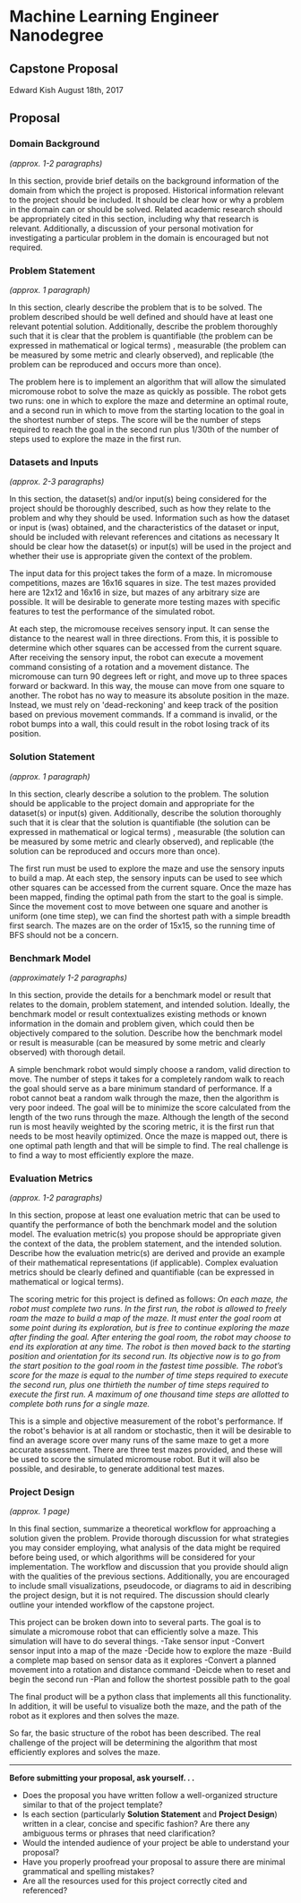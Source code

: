 # Machine Learning Engineer Nanodegree
## Capstone Proposal
Edward Kish
August 18th, 2017

## Proposal
### Domain Background
_(approx. 1-2 paragraphs)_

In this section, provide brief details on the background information of the domain from which the project is proposed. Historical information relevant to the project should be included. It should be clear how or why a problem in the domain can or should be solved. Related academic research should be appropriately cited in this section, including why that research is relevant. Additionally, a discussion of your personal motivation for investigating a particular problem in the domain is encouraged but not required.

### Problem Statement
_(approx. 1 paragraph)_

In this section, clearly describe the problem that is to be solved. The problem described should be well defined and should have at least one relevant potential solution. Additionally, describe the problem thoroughly such that it is clear that the problem is quantifiable (the problem can be expressed in mathematical or logical terms) , measurable (the problem can be measured by some metric and clearly observed), and replicable (the problem can be reproduced and occurs more than once).

The problem here is to implement an algorithm that will allow the simulated micromouse robot to solve the maze as quickly as possible.  The robot gets two runs: one in which to explore the maze and determine an optimal route, and a second run in which to move from the starting location to the goal in the shortest number of steps.  The score will be the number of steps required to reach the goal in the second run plus 1/30th of the number of steps used to explore the maze in the first run.  

### Datasets and Inputs
_(approx. 2-3 paragraphs)_

In this section, the dataset(s) and/or input(s) being considered for the project should be thoroughly described, such as how they relate to the problem and why they should be used. Information such as how the dataset or input is (was) obtained, and the characteristics of the dataset or input, should be included with relevant references and citations as necessary It should be clear how the dataset(s) or input(s) will be used in the project and whether their use is appropriate given the context of the problem.

The input data for this project takes the form of a maze.  In micromouse competitions, mazes are 16x16 squares in size.  The test mazes provided here are 12x12 and 16x16 in size, but mazes of any arbitrary size are possible.  It will be desirable to generate more testing mazes with specific features to test the performance of the simulated robot.  

At each step, the micromouse receives sensory input.  It can sense the distance to the nearest wall in three directions.  From this, it is possible to determine which other squares can be accessed from the current square.  After receiving the sensory input, the robot can execute a movement command consisting of a rotation and a movement distance.  The micromouse can turn 90 degrees left or right, and move up to three spaces forward or backward.  In this way, the mouse can move from one square to another.  The robot has no way to measure its absolute position in the maze.  Instead, we must rely on 'dead-reckoning' and keep track of the position based on previous movement commands.  If a command is invalid, or the robot bumps into a wall, this could result in the robot losing track of its position.  

### Solution Statement
_(approx. 1 paragraph)_

In this section, clearly describe a solution to the problem. The solution should be applicable to the project domain and appropriate for the dataset(s) or input(s) given. Additionally, describe the solution thoroughly such that it is clear that the solution is quantifiable (the solution can be expressed in mathematical or logical terms) , measurable (the solution can be measured by some metric and clearly observed), and replicable (the solution can be reproduced and occurs more than once).

The first run must be used to explore the maze and use the sensory inputs to build a map.  At each step, the sensory inputs can be used to see which other squares can be accessed from the current square.  Once the maze has been mapped, finding the optimal path from the start to the goal is simple.  Since the movement cost to move between one square and another is uniform (one time step), we can find the shortest path with a simple breadth first search.  The mazes are on the order of 15x15, so the running time of BFS should not be a concern.   

### Benchmark Model
_(approximately 1-2 paragraphs)_

In this section, provide the details for a benchmark model or result that relates to the domain, problem statement, and intended solution. Ideally, the benchmark model or result contextualizes existing methods or known information in the domain and problem given, which could then be objectively compared to the solution. Describe how the benchmark model or result is measurable (can be measured by some metric and clearly observed) with thorough detail.

A simple benchmark robot would simply choose a random, valid direction to move.  The number of steps it takes for a completely random walk to reach the goal should serve as a bare minimum standard of performance.  If a robot cannot beat a random walk through the maze, then the algorithm is very poor indeed.  The goal will be to minimize the score calculated from the length of the two runs through the maze.  Although the length of the second run is most heavily weighted by the scoring metric, it is the first run that needs to be most heavily optimized.  Once the maze is mapped out, there is one optimal path length and that will be simple to find.  The real challenge is to find a way to most efficiently explore the maze.

### Evaluation Metrics
_(approx. 1-2 paragraphs)_

In this section, propose at least one evaluation metric that can be used to quantify the performance of both the benchmark model and the solution model. The evaluation metric(s) you propose should be appropriate given the context of the data, the problem statement, and the intended solution. Describe how the evaluation metric(s) are derived and provide an example of their mathematical representations (if applicable). Complex evaluation metrics should be clearly defined and quantifiable (can be expressed in mathematical or logical terms).

The scoring metric for this project is defined as follows: _On each maze, the robot must complete two runs. In the first run, the robot is allowed to freely roam the maze to build a map of the maze. It must enter the goal room at some point during its exploration, but is free to continue exploring the maze after finding the goal. After entering the goal room, the robot may choose to end its exploration at any time. The robot is then moved back to the starting position and orientation for its second run. Its objective now is to go from the start position to the goal room in the fastest time possible. The robot’s score for the maze is equal to the number of time steps required to execute the second run, plus one thirtieth the number of time steps required to execute the first run. A maximum of one thousand time steps are allotted to complete both runs for a single maze._

This is a simple and objective measurement of the robot's performance.  If the robot's behavior is at all random or stochastic, then it will be desirable to find an average score over many runs of the same maze to get a more accurate assessment.  There are three test mazes provided, and these will be used to score the simulated micromouse robot.  But it will also be possible, and desirable, to generate additional test mazes.

### Project Design
_(approx. 1 page)_

In this final section, summarize a theoretical workflow for approaching a solution given the problem. Provide thorough discussion for what strategies you may consider employing, what analysis of the data might be required before being used, or which algorithms will be considered for your implementation. The workflow and discussion that you provide should align with the qualities of the previous sections. Additionally, you are encouraged to include small visualizations, pseudocode, or diagrams to aid in describing the project design, but it is not required. The discussion should clearly outline your intended workflow of the capstone project.

This project can be broken down into to several parts.  The goal is to simulate  a micromouse robot that can efficiently solve a maze.  This simulation will have to do several things.
-Take sensor input
-Convert sensor input into a map of the maze
-Decide how to explore the maze
-Build a complete map based on sensor data as it explores
-Convert a planned movement into a rotation and distance command
-Deicde when to reset and begin the second run
-Plan and follow the shortest possible path to the goal

The final product will be a python class that implements all this functionality.  In addition, it will be useful to visualize both the maze, and the path of the robot as it explores and then solves the maze.  

So far, the basic structure of the robot has been described.  The real challenge of the project will be determining the algorithm that most efficiently explores and solves the maze.  

-----------

**Before submitting your proposal, ask yourself. . .**

- Does the proposal you have written follow a well-organized structure similar to that of the project template?
- Is each section (particularly **Solution Statement** and **Project Design**) written in a clear, concise and specific fashion? Are there any ambiguous terms or phrases that need clarification?
- Would the intended audience of your project be able to understand your proposal?
- Have you properly proofread your proposal to assure there are minimal grammatical and spelling mistakes?
- Are all the resources used for this project correctly cited and referenced?

